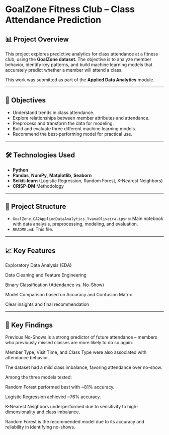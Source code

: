 # GoalZone Fitness Club – Class Attendance Prediction

## 📊 Project Overview

This project explores predictive analytics for class attendance at a fitness club, using the **GoalZone dataset**. The objective is to analyze member behavior, identify key patterns, and build machine learning models that accurately predict whether a member will attend a class.

This work was submitted as part of the **Applied Data Analytics** module.

---

## 🎯 Objectives

- Understand trends in class attendance.
- Explore relationships between member attributes and attendance.
- Preprocess and transform the data for modeling.
- Build and evaluate three different machine learning models.
- Recommend the best-performing model for practical use.

---

## 🛠 Technologies Used

- **Python**
- **Pandas**, **NumPy**, **Matplotlib**, **Seaborn**
- **Scikit-learn** (Logistic Regression, Random Forest, K-Nearest Neighbors)
- **CRISP-DM** Methodology

---

## 📂 Project Structure

- `GoalZone_CA2AppliedDataAnalytics_YvanaOliveira.ipynb`: Main notebook with data analysis, preprocessing, modeling, and evaluation.
- `README.md`: This file.

---

## 📈 Key Features
Exploratory Data Analysis (EDA)

Data Cleaning and Feature Engineering

Binary Classification (Attendance vs. No-Show)

Model Comparison based on Accuracy and Confusion Matrix

Clear insights and final recommendation

---

## 📌 Key Findings
Previous No-Shows is a strong predictor of future attendance – members who previously missed classes are more likely to do so again.

Member Type, Visit Time, and Class Type were also associated with attendance behavior.

The dataset had a mild class imbalance, favoring attendance over no-show.

Among the three models tested:

Random Forest performed best with ~81% accuracy.

Logistic Regression achieved ~76% accuracy.

K-Nearest Neighbors underperformed due to sensitivity to high-dimensionality and class imbalance.

Random Forest is the recommended model due to its accuracy and reliability in identifying no-shows.

